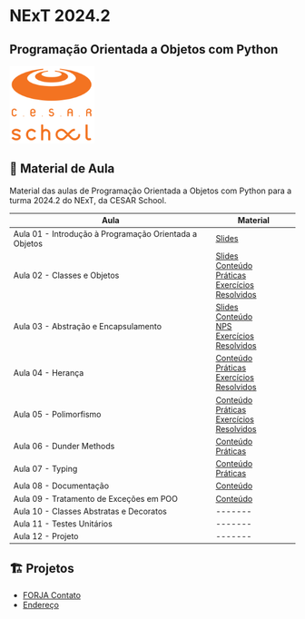 # NExT 2024.2

## **Programação Orientada a Objetos** com Python

![CESAR School](/cesar_school.png)

## 📝 Material de Aula

Material das aulas de Programação Orientada a Objetos com Python para a turma 2024.2 do NExT, da CESAR School.

| Aula | Material |
| --- | ------- |
| Aula 01 - Introdução à Programação Orientada a Objetos | [Slides](https://docs.google.com/presentation/d/1wCeYEVyxK4SZzESPLRY1xkmEKG0d52v0_mdidk5EV2Q/edit?usp=sharing) |
| Aula 02 - Classes e Objetos | [Slides](https://docs.google.com/presentation/d/1UX3hNuCF115FQbqhMMBLI1IYnmPfex1EAPmjjQ0IEQ0/edit?usp=sharing) <br> [Conteúdo](/aula02/README.md) <br> [Práticas](/aula02/praticas/) <br> [Exercícios Resolvidos](/aula02/exercicios/) |
| Aula 03 - Abstração e Encapsulamento | [Slides](https://docs.google.com/presentation/d/1FI9S6ddgnqVGxbyMVArumHuS1rMr10YKlBBzL7JSgPo/edit?usp=sharing) <br> [Conteúdo](/aula03/README.md) <br> [NPS](/aula03/nps/) <br> [Exercícios Resolvidos](/aula03/exercicios/) |
| Aula 04 - Herança | [Conteúdo](/aula04/README.md) <br> [Práticas](/aula04/praticas/) <br> [Exercícios Resolvidos](/aula04/exercicios/) |
| Aula 05 - Polimorfismo | [Conteúdo](/aula05/README.md) <br> [Práticas](/aula05/praticas/) <br> [Exercícios Resolvidos](/aula05/exercicios/) |
| Aula 06 - Dunder Methods | [Conteúdo](/aula06/README.md) <br> [Práticas](/aula06/praticas/) |
| Aula 07 - Typing | [Conteúdo](/aula07/README.md) <br> [Práticas](/aula07/praticas/) |
| Aula 08 - Documentação | [Conteúdo](/aula08/README.md) |
| Aula 09 - Tratamento de Exceções em POO | [Conteúdo](/aula09/README.md) |
| Aula 10 - Classes Abstratas e Decoratos | ------- |
| Aula 11 - Testes Unitários | ------- |
| Aula 12 - Projeto | ------- |

## 🏗️ Projetos

- [FORJA Contato](/forja_contato/)
- [Endereço](/projeto_endereco/)
